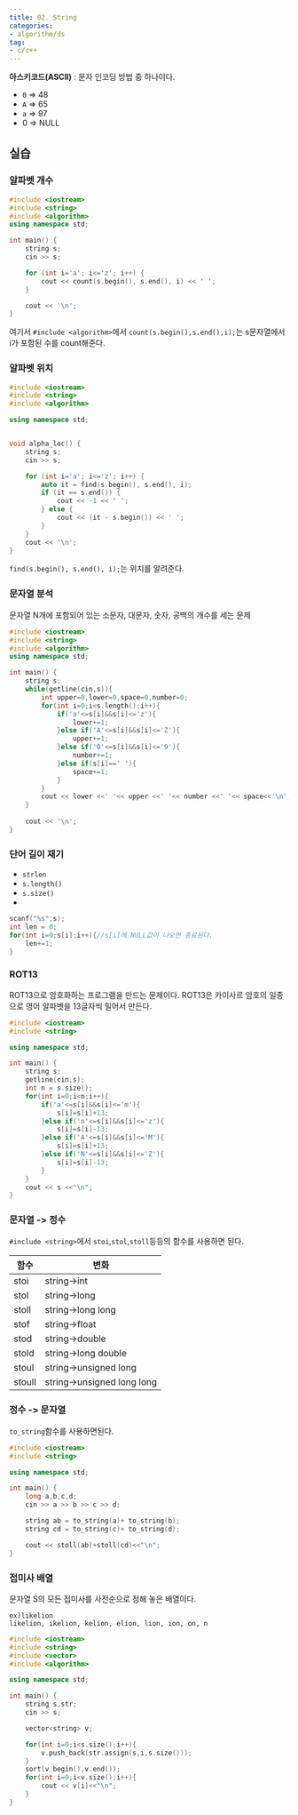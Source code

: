 ```yaml
---
title: 02. String
categories:
- algorithm/ds
tag:
- c/c++
---
```


**아스키코드(ASCII)** : 문자 인코딩 방법 중 하나이다.
- `0` => 48
- `A` => 65
- `a` => 97
- 0 => NULL


## 실습

### 알파벳 개수

```cpp
#include <iostream>
#include <string>
#include <algorithm>
using namespace std;

int main() {
    string s;
    cin >> s;

    for (int i='a'; i<='z'; i++) {
        cout << count(s.begin(), s.end(), i) << ' ';
    }

    cout << '\n';
}
```

여기서 `#include <algorithm>`에서 `count(s.begin(),s.end(),i);`는 s문자열에서 i가 포함된 수를 count해준다.

### 알파벳 위치

```cpp
#include <iostream>
#include <string>
#include <algorithm>

using namespace std;


void alpha_loc() {
    string s;
    cin >> s;

    for (int i='a'; i<='z'; i++) {
        auto it = find(s.begin(), s.end(), i);
        if (it == s.end()) {
            cout << -1 << ' ';
        } else {
            cout << (it - s.begin()) << ' ';
        }
    }
    cout << '\n';
}
```
`find(s.begin(), s.end(), i);`는 위치를 알려준다.

### 문자열 분석
문자열 N개에 포함되어 있는 소문자, 대문자, 숫자, 공백의 개수를 세는 문제
```cpp
#include <iostream>
#include <string>
#include <algorithm>
using namespace std;

int main() {
    string s;
    while(getline(cin,s)){
        int upper=0,lower=0,space=0,number=0;
        for(int i=0;i<s.length();i++){
            if('a'<=s[i]&&s[i]<='z'){
                lower+=1;
            }else if('A'<=s[i]&&s[i]<='Z'){
                upper+=1;
            }else if('0'<=s[i]&&s[i]<='9'){
                number+=1;
            }else if(s[i]==' '){
                space+=1;
            }
        }
        cout << lower <<' '<< upper <<' '<< number <<' '<< space<<'\n';
    }
    
    cout << '\n';
}
```

### 단어 길이 재기
- `strlen`
- `s.length()`
- `s.size()`
- 
```cpp
scanf("%s",s);
int len = 0;
for(int i=0;s[i];i++){//s[i]에 NULL값이 나오면 종료된다.
	len+=1;
}
```

### ROT13
ROT13으로 암호화하는 프로그램을 만드는 문제이다.
ROT13은 카이사르 암호의 일종으로 영어 알파벳을 13글자씩 밀어서 만든다.
```cpp
#include <iostream>
#include <string>

using namespace std;

int main() {
    string s;
    getline(cin,s);
    int n = s.size();
    for(int i=0;i<n;i++){
        if('a'<=s[i]&&s[i]<='m'){
            s[i]=s[i]+13;
        }else if('n'<=s[i]&&s[i]<='z'){
            s[i]=s[i]-13;
        }else if('A'<=s[i]&&s[i]<='M'){
            s[i]=s[i]+13;
        }else if('N'<=s[i]&&s[i]<='Z'){
            s[i]=s[i]-13;
        }
    }
    cout << s <<"\n";
}
```

### 문자열 -> 정수

`#include <string>`에서 `stoi`,`stol`,`stoll`등등의 함수를 사용하면 된다.

|함수|변화|
|------|------|
|stoi|string->int|
|stol|string->long|
|stoll|string->long long|
|stof|string->float|
|stod|string->double|
|stold|string->long double|
|stoul|string->unsigned long|
|stoull|string->unsigned long long|

### 정수 -> 문자열
`to_string`함수를 사용하면된다.

```cpp
#include <iostream>
#include <string>

using namespace std;

int main() {
    long a,b,c,d;
    cin >> a >> b >> c >> d;

    string ab = to_string(a)+ to_string(b);
    string cd = to_string(c)+ to_string(d);

    cout << stoll(ab)+stoll(cd)<<"\n";
}
```

### 접미사 배열

문자열 S의 모든 접미사를 사전순으로 정해 놓은 배열이다.
```
ex)likelion
likelion, ikelion, kelion, elion, lion, ion, on, n
```
```cpp
#include <iostream>
#include <string>
#include <vector>
#include <algorithm>

using namespace std;

int main() {
    string s,str;
    cin >> s;

    vector<string> v;

    for(int i=0;i<s.size();i++){
        v.push_back(str.assign(s,i,s.size()));
    }
    sort(v.begin(),v.end());
    for(int i=0;i<v.size();i++){
        cout << v[i]<<"\n";
    }
}
```